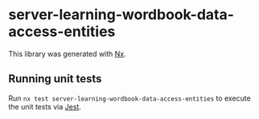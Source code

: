 # server-learning-wordbook-data-access-entities

This library was generated with [Nx](https://nx.dev).

## Running unit tests

Run `nx test server-learning-wordbook-data-access-entities` to execute the unit tests via [Jest](https://jestjs.io).

